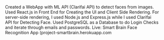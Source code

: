  Created a WebApp with ML API (Clarifai API) to detect faces from images.
 Used React.js in Front End for Creating the UI and Client Side Rendering.
 For server-side rendering, I used Node.js and Express.js while I used Clarifai API for Detecting Face.
 Used PostgreSQL as a Database to do Login Checks and iterate through emails and passwords.
 Live: Smart Brain Face Recognition App (project-smartbrain.herokuapp.com

